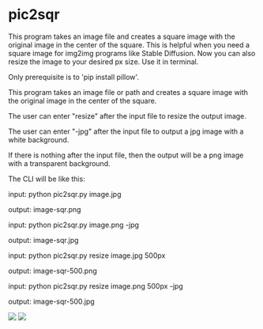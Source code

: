 # pic2sqr
This program takes an image file and creates a square image with the original image in the center of the square. 
This is helpful when you need a square image for img2img programs like Stable Diffusion.
Now you can also resize the image to your desired px size.
Use it in terminal.



Only prerequisite is to 'pip install pillow'.

This program takes an image file or path and creates a square image with the original image in the center of the square.

The user can enter "resize" after the input file to resize the output image.

The user can enter "-jpg" after the input file to output a jpg image with a white background.

If there is nothing after the input file, then the output will be a png image with a transparent background.

The CLI will be like this:



input: python pic2sqr.py image.jpg

output: image-sqr.png

input: python pic2sqr.py image.png -jpg

output: image-sqr.jpg

input: python pic2sqr.py resize image.jpg 500px

output: image-sqr-500.png

input: python pic2sqr.py resize image.png 500px -jpg

output: image-sqr-500.jpg


<img src='https://i.ibb.co/nQT0dv6/pic2sqr1.png'/>
<img src='https://i.ibb.co/LNTCx0g/pic2sqr2.png'/>
